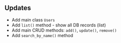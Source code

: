 ## Updates
- Add main class `Users`
- Add `list()` method - show all DB records (list)
- Add main CRUD methods: `add()`, `update()`, `remove()`
- Add `search_by_name()` method
